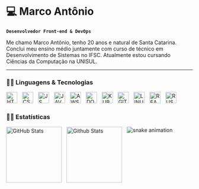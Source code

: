 # 💻 Marco Antônio

**`Desenvolvedor Front-end & DevOps`**

Me chamo Marco Antônio, tenho 20 anos e natural de Santa Catarina. Conclui meu ensino médio juntamente com curso de técnico em Desenvolvimento de Sistemas no IFSC. Atualmente estou cursando Ciências da Computação na UNISUL.

---

### 👨‍💻 Linguagens & Tecnologias

<img
    align="left"
    alt="HTML"
    title="HTML"
    width="30px"
    style="padding-right: 10px;"
    src="https://cdn.jsdelivr.net/gh/devicons/devicon@latest/icons/html5/html5-original.svg" 
/>

<img
    align="left"
    alt="CSS"
    title="CSS"
    width="30px"
    style="padding-right: 10px;"
    src="https://cdn.jsdelivr.net/gh/devicons/devicon@latest/icons/css3/css3-original.svg" 
/>

<img 
    align="left"
    alt="JS"
    title="JS"
    width="30px"
    style="padding-right: 10px;"
    src="https://cdn.jsdelivr.net/gh/devicons/devicon@latest/icons/javascript/javascript-original.svg" 
/>

<img 
    align="left"
    alt="JAVA"
    title="JAVA"
    width="30px"
    style="padding-right: 10px;"
    src="https://cdn.jsdelivr.net/gh/devicons/devicon@latest/icons/java/java-original.svg" 
/>

<img 
    align="left"
    alt="AWS"
    title="AWS"
    width="30px"
    style="padding-right: 10px;"
    src="https://cdn.jsdelivr.net/gh/devicons/devicon@latest/icons/amazonwebservices/amazonwebservices-original-wordmark.svg" 
/>

<img 
    align="left"
    alt="DOCKER"
    title="DOCKER"
    width="30px"
    style="padding-right: 10px;"
    src="https://cdn.jsdelivr.net/gh/devicons/devicon@latest/icons/docker/docker-original.svg" 
/>

<img 
    align="left"
    alt="KUBERNETES"
    title="KUBERNETES"
    width="30px"
    style="padding-right: 10px;"
    src="https://cdn.jsdelivr.net/gh/devicons/devicon@latest/icons/kubernetes/kubernetes-original.svg" 
/>

<img 
    align="left"
    alt="GIT"
    title="GIT"
    width="30px"
    style="padding-right: 10px;"
    src="https://cdn.jsdelivr.net/gh/devicons/devicon@latest/icons/git/git-original.svg" 
/>

<img 
    align="left"
    alt="LINUX"
    title="LINUX"
    width="30px"
    style="padding-right: 10px;"
    src="https://cdn.jsdelivr.net/gh/devicons/devicon@latest/icons/linux/linux-original.svg" 
/>

<img 
    align="left"
    alt="REACT"
    title="REACT"
    width="30px"
    style="padding-right: 10px;"
    src="https://cdn.jsdelivr.net/gh/devicons/devicon@latest/icons/react/react-original.svg" 
/>

<img 
    align="left"
    alt="RUST"
    title="RUST"
    width="30px"
    style="padding-right: 10px;"
    src="https://cdn.jsdelivr.net/gh/devicons/devicon@latest/icons/rust/rust-original.svg" 
/>

<br/>
<br/>

### 👨‍💻 Estatísticas

<img
    align="left"
    alt="GitHub Stats"
    height="150"
    style="padding-right: 10px"
    src="https://github-readme-stats.vercel.app/api?username=Marcones-san&show_icons=true&theme=tokyonight&include_all_commits=true&locale=pt-br&count_private=true&cache_seconds=1800"
/>

<img
    align="left"
    alt="Github Stats"
    height="150"
    style="padding-right: 10px"
    src="https://github-readme-stats.vercel.app/api/top-langs/?username=Marcones-san&theme=tokyonight&layout=compact&custom_title=Tecnologias&langs_count=9"
/>

![snake animation](https://github.com/Marcones-san/Marcones-san/blob/output/github-contribution-grid-snake.svg)
